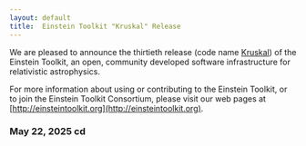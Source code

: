 ```yaml
---
layout: default
title:  Einstein Toolkit "Kruskal" Release
---
```

We are pleased to announce the thirtieth release (code name
[Kruskal](https://en.wikipedia.org/wiki/Martin_D._Kruskal)) of the
Einstein Toolkit, an open, community developed software infrastructure for
relativistic astrophysics.

For more information about using or contributing to the Einstein Toolkit, or to
join the Einstein Toolkit Consortium, please visit our web pages at
[http://einsteintoolkit.org](http://einsteintoolkit.org).

### May 22, 2025 cd
